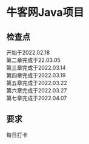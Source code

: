 # 牛客网Java项目
## 检查点
开始于2022.02.18  
第二章完成于22.03.05  
第三章完成于2022.03.14  
第四章完成于2022.03.19  
第五章完成于2022.03.22  
第六章完成于2022.03.27  
第七章完成于2022.04.07  
## 要求
每日打卡
